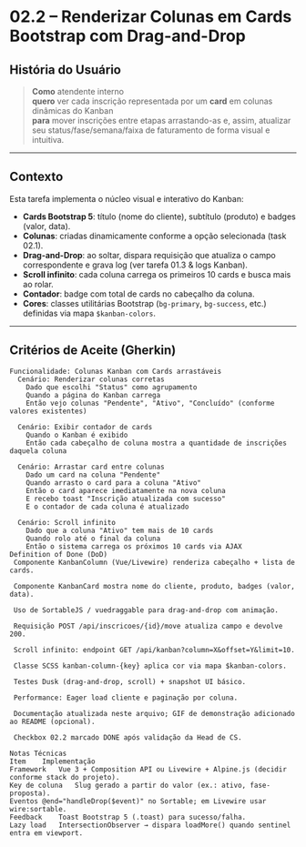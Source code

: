 <!-- /documents/user-historyes/02-2-renderizar-colunas-cards-kanban.md -->

# 02.2 – Renderizar Colunas em **Cards** Bootstrap com Drag-and-Drop

## História do Usuário
> **Como** atendente interno  
> **quero** ver cada inscrição representada por um **card** em colunas dinâmicas do Kanban  
> **para** mover inscrições entre etapas arrastando-as e, assim, atualizar seu status/fase/semana/faixa de faturamento de forma visual e intuitiva.

---

## Contexto
Esta tarefa implementa o núcleo visual e interativo do Kanban:

* **Cards Bootstrap 5**: título (nome do cliente), subtítulo (produto) e badges (valor, data).  
* **Colunas**: criadas dinamicamente conforme a opção selecionada (task 02.1).  
* **Drag-and-Drop**: ao soltar, dispara requisição que atualiza o campo correspondente e grava log (ver tarefa 01.3 & logs Kanban).  
* **Scroll infinito**: cada coluna carrega os primeiros 10 cards e busca mais ao rolar.  
* **Contador**: badge com total de cards no cabeçalho da coluna.  
* **Cores**: classes utilitárias Bootstrap (`bg-primary`, `bg-success`, etc.) definidas via mapa `$kanban-colors`.

---

## Critérios de Aceite (Gherkin)

```gherkin
Funcionalidade: Colunas Kanban com Cards arrastáveis
  Cenário: Renderizar colunas corretas
    Dado que escolhi "Status" como agrupamento
    Quando a página do Kanban carrega
    Então vejo colunas "Pendente", "Ativo", "Concluído" (conforme valores existentes)

  Cenário: Exibir contador de cards
    Quando o Kanban é exibido
    Então cada cabeçalho de coluna mostra a quantidade de inscrições daquela coluna

  Cenário: Arrastar card entre colunas
    Dado um card na coluna "Pendente"
    Quando arrasto o card para a coluna "Ativo"
    Então o card aparece imediatamente na nova coluna
    E recebo toast "Inscrição atualizada com sucesso"
    E o contador de cada coluna é atualizado

  Cenário: Scroll infinito
    Dado que a coluna "Ativo" tem mais de 10 cards
    Quando rolo até o final da coluna
    Então o sistema carrega os próximos 10 cards via AJAX
Definition of Done (DoD)
 Componente KanbanColumn (Vue/Livewire) renderiza cabeçalho + lista de cards.

 Componente KanbanCard mostra nome do cliente, produto, badges (valor, data).

 Uso de SortableJS / vuedraggable para drag-and-drop com animação.

 Requisição POST /api/inscricoes/{id}/move atualiza campo e devolve 200.

 Scroll infinito: endpoint GET /api/kanban?column=X&offset=Y&limit=10.

 Classe SCSS kanban-column-{key} aplica cor via mapa $kanban-colors.

 Testes Dusk (drag-and-drop, scroll) + snapshot UI básico.

 Performance: Eager load cliente e paginação por coluna.

 Documentação atualizada neste arquivo; GIF de demonstração adicionado ao README (opcional).

 Checkbox 02.2 marcado DONE após validação da Head de CS.

Notas Técnicas
Item	Implementação
Framework	Vue 3 + Composition API ou Livewire + Alpine.js (decidir conforme stack do projeto).
Key de coluna	Slug gerado a partir do valor (ex.: ativo, fase-proposta).
Eventos	@end="handleDrop($event)" no Sortable; em Livewire usar wire:sortable.
Feedback	Toast Bootstrap 5 (.toast) para sucesso/falha.
Lazy load	IntersectionObserver → dispara loadMore() quando sentinel entra em viewport.
